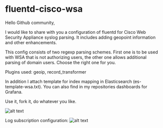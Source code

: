 # fluentd-cisco-wsa


Hello Github community,

I would like to share with you a configuration of fluentd for Cisco Web Security Appliance syslog parsing. 
It includes adding geopoint information and other enhancements.

This config consists of two regexp parsing schemes. First one is to be used with WSA that is not authorizing users, the other one allows additional parsing of domain users. Choose the right one for you.


Plugins used: geoip, record_transformer

In addition I attach template for index mapping in Elasticsearch (es-template-wsa.txt).
You can also find in my repositories dashboards for Grafana.


Use it, fork it, do whatever you like.

![alt text](https://github.com/prudecki/fluentd-cisco-wsa/blob/master/images/kibana-wsa.png)

Log subscription configuration:
![alt text](https://github.com/prudecki/fluentd-cisco-wsa/blob/master/images/log-subscription-cfg.png)
